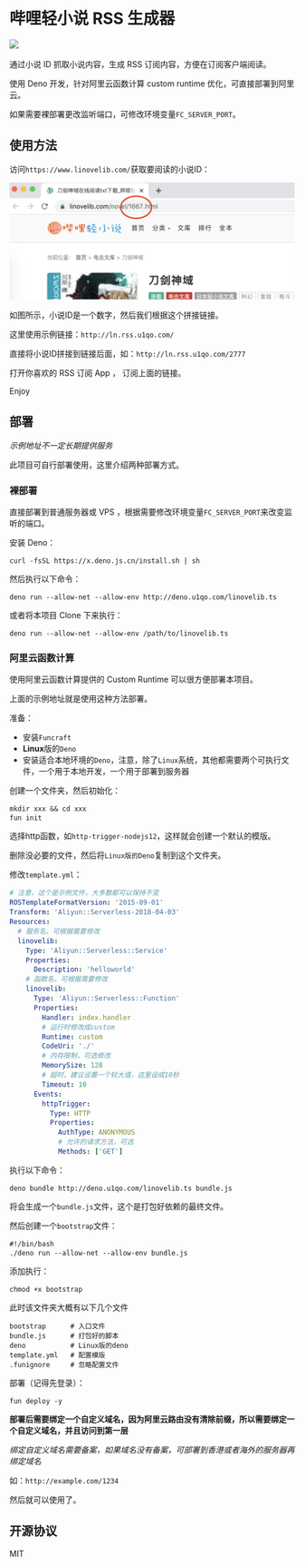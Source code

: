 # 哔哩轻小说 RSS 生成器

![](https://deno.land/images/deno_paper.png)

通过小说 ID 抓取小说内容，生成 RSS 订阅内容，方便在订阅客户端阅读。

使用 Deno 开发，针对阿里云函数计算 custom runtime 优化，可直接部署到阿里云。

如果需要裸部署更改监听端口，可修改环境变量`FC_SERVER_PORT`。

## 使用方法

访问`https://www.linovelib.com/`获取要阅读的小说ID：

![](img/1.jpg)

如图所示，小说ID是一个数字，然后我们根据这个拼接链接。

这里使用示例链接：`http://ln.rss.u1qo.com/`

直接将小说ID拼接到链接后面，如：`http://ln.rss.u1qo.com/2777`

打开你喜欢的 RSS 订阅 App ， 订阅上面的链接。

Enjoy

## 部署

*示例地址不一定长期提供服务*

此项目可自行部署使用，这里介绍两种部署方式。

### 裸部署

直接部署到普通服务器或 VPS ，根据需要修改环境变量`FC_SERVER_PORT`来改变监听的端口。

安装 Deno：

```shell
curl -fsSL https://x.deno.js.cn/install.sh | sh
```

然后执行以下命令：

```shell
deno run --allow-net --allow-env http://deno.u1qo.com/linovelib.ts
```

或者将本项目 Clone 下来执行：

```shell
deno run --allow-net --allow-env /path/to/linovelib.ts
```

### 阿里云函数计算

使用阿里云函数计算提供的 Custom Runtime 可以很方便部署本项目。

上面的示例地址就是使用这种方法部署。

准备：

- 安装`Funcraft`
- **Linux**版的`Deno`
- 安装适合本地环境的`Deno`，注意，除了`Linux`系统，其他都需要两个可执行文件，一个用于本地开发，一个用于部署到服务器

创建一个文件夹，然后初始化：

```shell
mkdir xxx && cd xxx
fun init
```

选择http函数，如`http-trigger-nodejs12`，这样就会创建一个默认的模版。

删除没必要的文件，然后将`Linux版的Deno`复制到这个文件夹。

修改`template.yml`：

```yaml
# 注意，这个是示例文件，大多数都可以保持不变
ROSTemplateFormatVersion: '2015-09-01'
Transform: 'Aliyun::Serverless-2018-04-03'
Resources:
  # 服务名，可根据需要修改
  linovelib:
    Type: 'Aliyun::Serverless::Service'
    Properties:
      Description: 'helloworld'
    # 函数名，可根据需要修改
    linovelib:
      Type: 'Aliyun::Serverless::Function'
      Properties:
        Handler: index.handler
        # 运行时修改成custom
        Runtime: custom
        CodeUri: './'
        # 内存限制，可选修改
        MemorySize: 128
        # 超时，建议设置一个较大值，这里设成10秒
        Timeout: 10
      Events:
        httpTrigger:
          Type: HTTP
          Properties:
            AuthType: ANONYMOUS
            # 允许的请求方法，可选
            Methods: ['GET']
```

执行以下命令：

```shell
deno bundle http://deno.u1qo.com/linovelib.ts bundle.js
```

将会生成一个`bundle.js`文件，这个是打包好依赖的最终文件。

然后创建一个`bootstrap`文件：

```shell
#!/bin/bash
./deno run --allow-net --allow-env bundle.js
```

添加执行：

```shell
chmod +x bootstrap
```

此时该文件夹大概有以下几个文件

```shell
bootstrap      # 入口文件
bundle.js      # 打包好的脚本
deno           # Linux版的deno
template.yml   # 配置模版
.funignore     # 忽略配置文件
```

部署（记得先登录）：

```shell
fun deploy -y
```

**部署后需要绑定一个自定义域名，因为阿里云路由没有清除前缀，所以需要绑定一个自定义域名，并且访问到第一层**

*绑定自定义域名需要备案，如果域名没有备案，可部署到香港或者海外的服务器再绑定域名*

如：`http://example.com/1234`

然后就可以使用了。

## 开源协议

MIT